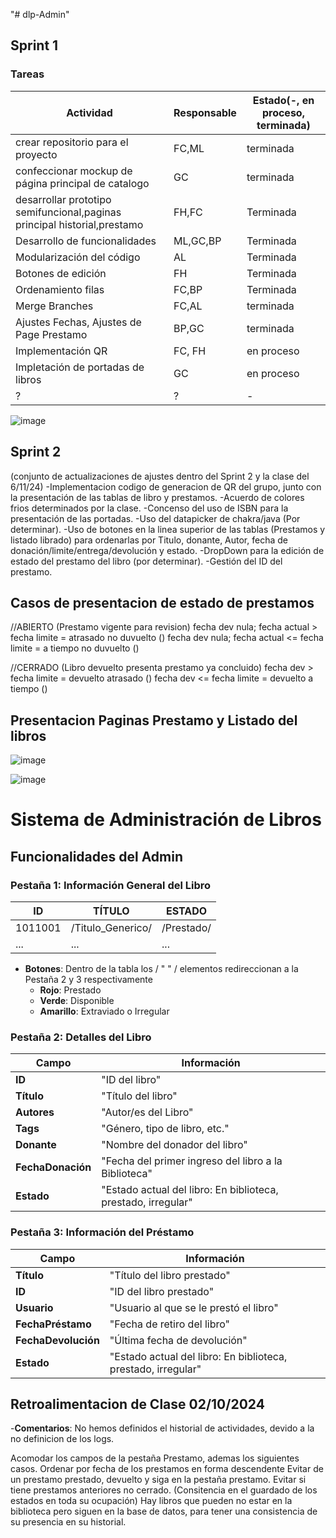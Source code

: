 "# dlp-Admin"
## Sprint 1
### Tareas

|Actividad|Responsable|Estado(-, en proceso, terminada)|
|---------|----------|---------------------------------|
|crear repositorio para el proyecto|FC,ML|terminada|
|confeccionar mockup de página principal de catalogo|GC|terminada|
|desarrollar prototipo semifuncional,paginas principal historial,prestamo|FH,FC|Terminada|
|Desarrollo de funcionalidades|ML,GC,BP|Terminada|
|Modularización del código |AL|Terminada|
|Botones de edición|FH|Terminada|
|Ordenamiento filas|FC,BP|Terminada|
|Merge Branches |FC,AL| terminada|
|Ajustes Fechas, Ajustes de Page Prestamo| BP,GC | terminada |
|Implementación QR| FC, FH | en proceso|
|Impletación de portadas de libros| GC | en proceso|
|?|?|-|

![image](https://github.com/user-attachments/assets/e331fd73-0083-4c4f-973d-1b5ef2e6daff)

## Sprint 2
(conjunto de actualizaciones de ajustes dentro del Sprint 2 y la clase del 6/11/24)
-Implementacion codigo de generacion de QR del grupo, junto con la presentación de las tablas de libro y prestamos. 
-Acuerdo de colores frios determinados por la clase.
-Concenso del uso de ISBN para la presentación de las portadas.
-Uso del datapicker de chakra/java (Por determinar).
-Uso de botones en la linea superior de las tablas (Prestamos y listado librado) para ordenarlas por Titulo, donante, Autor, fecha de donación/limite/entrega/devolución y estado.
-DropDown para la edición de estado del prestamo del libro (por determinar).
-Gestión del ID del prestamo.
## Casos de presentacion de estado de prestamos

//ABIERTO (Prestamo vigente para revision)
fecha dev nula; fecha actual > fecha limite = atrasado no duvuelto ()
fecha dev nula; fecha actual <= fecha limite = a tiempo no duvuelto ()

//CERRADO (Libro devuelto presenta prestamo ya concluido)
fecha dev > fecha limite = devuelto atrasado  ()
fecha dev <= fecha limite = devuelto a tiempo ()



## Presentacion Paginas Prestamo y Listado del libros 
![image](https://github.com/user-attachments/assets/5f96c438-6f0d-4f34-9e67-058a905b6520)

![image](https://github.com/user-attachments/assets/7922df99-f526-4960-89c5-156ceea718c3)



# Sistema de Administración de Libros

## Funcionalidades del Admin

### Pestaña 1: Información General del Libro

| ID       | TÍTULO           | ESTADO     |
|----------|------------------|------------|
| 1011001  | /Titulo_Generico/ | /Prestado/   |
| ...      | ...              | ...        |
- **Botones**: Dentro de la tabla los / " " / elementos redireccionan a la Pestaña 2 y 3 respectivamente
  - **Rojo**: Prestado
  - **Verde**: Disponible
  - **Amarillo**: Extraviado o Irregular

### Pestaña 2: Detalles del Libro

| Campo           | Información                 |
|-----------------|-----------------------------|
| **ID**          | "ID del libro"              |
| **Título**      | "Título del libro"          |
| **Autores**     | "Autor/es del Libro"        |
| **Tags**        | "Género, tipo de libro, etc."|
| **Donante**     | "Nombre del donador del libro"|
| **FechaDonación** | "Fecha del primer ingreso del libro a la Biblioteca" |
| **Estado**      | "Estado actual del libro: En biblioteca, prestado, irregular" |

### Pestaña 3: Información del Préstamo

| Campo             | Información                        |
|-------------------|------------------------------------|
| **Título**        | "Título del libro prestado"        |
| **ID**            | "ID del libro prestado"            |
| **Usuario**       | "Usuario al que se le prestó el libro" |
| **FechaPréstamo** | "Fecha de retiro del libro"        |
| **FechaDevolución** | "Última fecha de devolución"     |
| **Estado**        | "Estado actual del libro: En biblioteca, prestado, irregular" |


## Retroalimentacion de Clase 02/10/2024

-**Comentarios**: No hemos definidos el historial de actividades, devido a la no definicion de los logs.

Acomodar los campos de la pestaña Prestamo, ademas los siguientes casos.
Ordenar por fecha de los prestamos en forma descendente
Evitar de un prestamo prestado, devuelto y siga en la pestaña prestamo.
Evitar si tiene prestamos anteriores no cerrado. (Consitencia en el guardado de los estados en toda su ocupación)
Hay libros que pueden no estar en la biblioteca pero siguen en la base de datos, para tener una consistencia de su presencia en su historial.




